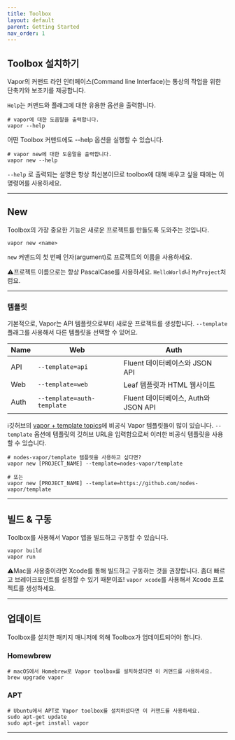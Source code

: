 ```yaml
---
title: Toolbox
layout: default
parent: Getting Started
nav_order: 1
---
```


## Toolbox 설치하기
  
Vapor의 커맨드 라인 인터페이스(Command line Interface)는 통상의 작업을 위한 단축키와 보조키를 제공합니다.

```Help```는 커맨드와 플래그에 대한 유용한 옵션을 출력합니다.
```
# vapor에 대한 도움말을 출력합니다.
vapor --help
```

어떤 Toolbox 커맨드에도 --help 옵션을 실행할 수 있습니다.
```
# vapor new에 대한 도움말을 출력합니다.
vapor new --help
```

```--help``` 로 출력되는 설명은 항상 최신본이므로 toolbox에 대해 배우고 싶을 때에는 이 명령어를 사용하세요.

---
## New
Toolbox의 가장 중요한 기능은 새로운 프로젝트를 만들도록 도와주는 것입니다.
```
vapor new <name>
```
```new``` 커맨드의 첫 번째 인자(argument)로 프로젝트의 이름을 사용하세요.

⚠️프로젝트 이름으로는 항상 PascalCase를 사용하세요. ```HelloWorld```나 ```MyProject```처럼요.

---
### 템플릿
기본적으로, Vapor는 API 템플릿으로부터 새로운 프로젝트를 생성합니다. ```--template``` 플래그를 사용해서 다른 템플릿을 선택할 수 있어요.
  
|  Name | Web | Auth |
| --- | --- | --- |
| API | ```--template=api``` | Fluent 데이터베이스와 JSON API |
| Web | ```--template=web``` | Leaf 템플릿과 HTML 웹사이트 |
| Auth | ```--template=auth-template``` | Fluent 데이터베이스, Auth와 JSON API |
  

ℹ️깃허브의 [vapor + template topics][vapor template topics]에 비공식 Vapor 템플릿들이 많이 있습니다. ```--template``` 옵션에 템플릿의 깃허브 URL을 입력함으로써 이러한 비공식 템플릿을 사용할 수 있습니다.
```
# nodes-vapor/template 템플릿을 사용하고 싶다면?
vapor new [PROJECT_NAME] --template=nodes-vapor/template

# 또는
vapor new [PROJECT_NAME] --template=https://github.com/nodes-vapor/template
```

---
## 빌드 & 구동
Toolbox를 사용해서 Vapor 앱을 빌드하고 구동할 수 있습니다.
```
vapor build
vapor run
```
⚠️Mac을 사용중이라면 Xcode를 통해 빌드하고 구동하는 것을 권장합니다. 좀더 빠르고 브레이크포인트를 설정할 수 있기 때문이죠! ```vapor xcode```를 사용해서 Xcode 프로젝트를 생성하세요.

---
## 업데이트
Toolbox를 설치한 패키지 매니저에 의해 Toolbox가 업데이트되어야 합니다.

### Homewbrew
```
# macOS에서 Homebrew로 Vapor toolbox를 설치하셨다면 이 커맨드를 사용하세요.
brew upgrade vapor
```

### APT
```
# Ubuntu에서 APT로 Vapor toolbox를 설치하셨다면 이 커맨드를 사용하세요.
sudo apt-get update
sudo apt-get install vapor
```

---
[vapor template topics]: <https://github.com/search?utf8=%E2%9C%93&q=topic%3Avapor+topic%3Atemplate&type=Repositories>